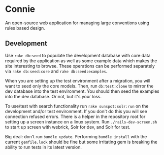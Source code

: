 Connie
======
An open-source web application for managing large conventions using rules based design.

Development
-----------
Use `rake db:seed` to populate the development database with core data required by the
application as well as some example data which makes the site interesting to browse.  These
operations can be performed separately via `rake db:seed:core` and `rake db:seed:examples`.

When you are setting up the test environment after a migration, you will want to seed only
the core models.  Then, run `db:test:clone` to mirror the dev database into the test environment.
You should then seed the examples into the dev database.  Or not, but it's your loss.

To use/test with search functionality run `rake sunspot:solr:run` on the development and/or
test environment.  If you don't do this you will see connection refused errors.  There is a helper
in the repository root for setting up a screen instance on a linux system.  Run `./rails-dev-screen.sh`
to start up screen with webrick, Solr for dev, and Solr for test.

Big deal: don't run `bundle update`.  Performing `bundle install` with the current `gemfile.lock`
should be fine but some irritating gem is breaking the ability to run tests in its latest version.